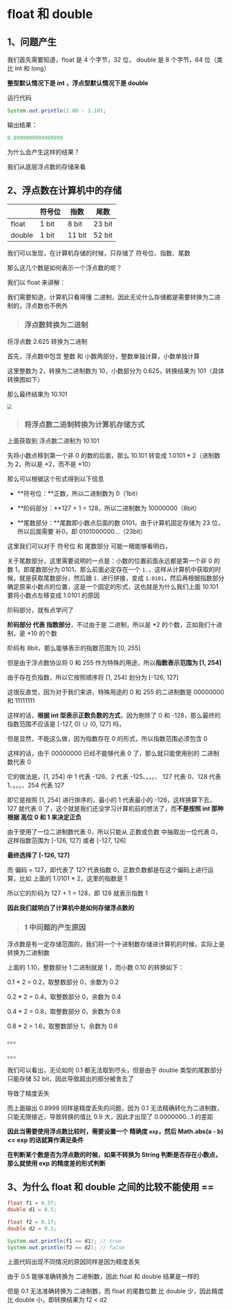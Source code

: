 # float 和 double





## 1、问题产生

我们首先需要知道，float 是 4 个字节，32 位， double 是 8 个字节，64 位（类比 int 和 long）

**整型默认情况下是 int ，浮点型默认情况下是 double**



运行代码

```java
System.out.println(2.00 - 1.10);
```

输出结果：

```java
0.8999999999999999
```



为什么会产生这样的结果？

我们从底层浮点数的存储来看



## 2、浮点数在计算机中的存储  

|        | 符号位 | 指数   | 尾数   |
| ------ | ------ | ------ | ------ |
| float  | 1 bit  | 8 bit  | 23 bit |
| double | 1 bit  | 11 bit | 52 bit |



我们可以发现，在计算机存储的时候，只存储了 符号位、指数、尾数

那么这几个数是如何表示一个浮点数的呢？

我们以 float 来讲解：

我们需要知道，计算机只看得懂 二进制，因此无论什么存储都是需要转换为二进制的，浮点数也不例外



> ### 浮点数转换为二进制

将浮点数 2.625 转换为二进制

首先，浮点数中包含 整数 和 小数两部分，整数单独计算，小数单独计算

这里整数为 2，转换为二进制数为 10，小数部分为 0.625，转换结果为 101（具体转换图如下）

那么最终结果为 10.101

<img src="https://pic2.zhimg.com/80/v2-50a035c4d5d988dc8c955ac378c6643d_720w.jpg" style="zoom:70%;" />





> ### 将浮点数二进制转换为计算机存储方式

上面获取到 浮点数二进制为 10.101

先将小数点移到第一个非 0 的数的后面，那么 10.101 转变成 1.0101 * 2（进制数为 2，所以是 *2，而不是 *10）

那么可以根据这个形式得到以下信息

- **符号位：**正数，所以二进制数为 0（1bit）

- **阶码部分：**127 + 1 = 128，所以二进制数为 10000000（8bit）

- **尾数部分：**尾数即小数点后面的数  0101，由于计算机固定存储为 23 位，所以后面需要 补0，即 0101000000...（23bit）



这里我们可以对于 符号位 和 尾数部分 可能一眼能够看明白，

关于尾数部分，这里需要说明的一点是：小数的位置前面永远都是第一个非 0 的数 1，即尾数部分为 0101，那么前面必定存在一个 `1.`，这样从计算机中获取的时候，就是获取尾数部分，然后跟 `1.` 进行拼接，变成 `1.0101`，然后再根据指数部分确定原来小数点的位置，这是一个固定的形式，这也就是为什么我们上面 10.101 要将小数点左移变成 1.0101 的原因



阶码部分，就有点学问了

**阶码部分 代表 指数部分**，不过由于是 二进制，所以是 *2 的个数，正如我们十进制，是 *10 的个数

阶码有 8bit，那么能够表示的指数范围为 [0, 255]

但是由于浮点数协议将 0 和 255 作为特殊的用途，所以**指数表示范围为 [1, 254]**

由于存在负指数，所以它按照顺序将 [1, 254] 划分为 [-126, 127]

这很反直觉，因为对于我们来讲，特殊用途的 0 和 255 的二进制数是 00000000 和 11111111

这样的话，**根据 int 型表示正数负数的方式**，因为剔除了 0 和 -128，那么最终的指数范围不应该是 [-127, 0) ∪ (0, 127] 吗，

但是显然，不能这么做，因为指数存在 0 的形式，所以指数范围必须包含 0

这样的话，由于 00000000 已经不能够代表 0 了，那么就只能使用别的 二进制数代表 0



它的做法是，[1, 254] 中 1 代表 -126、2 代表 -125、。。。、 127 代表 0、128 代表 1、。。。、254 代表 127

即它是按照 [1, 254] 进行排序的，最小的 1 代表最小的 -126，这样换算下去，127 就代表 0 了，这个就是我们还没学习计算机前的想法了，而**不是按照 int 那种根据 高位 0 和 1 来决定正负**

由于使用了一位二进制数代表 0，所以只能从 正数或负数 中抽取出一位代表 0，这样指数范围为 [-126, 127] 或者 [-127, 126]

**最终选择了 [-126, 127]**

而 偏码 = 127，即代表了 127 代表指数 0，正数负数都是在这个偏码上进行运算，比如 上面的 1.0101 * 2，这里的指数是 1

所以它的阶码为 127 + 1 = 128，即 128 就表示指数 1



**因此我们就明白了计算机中是如何存储浮点数的**



> ### 1 中问题的产生原因

浮点数是有一定存储范围的，我们将一个十进制数存储进计算机的时候，实际上是转换为二进制数

上面的 1.10，整数部分 1 二进制就是 1 ，而小数 0.10 的转换如下：

0.1 * 2 = 0.2，取整数部分 0，余数为 0.2

0.2 * 2 = 0.4，取整数部分 0，余数为 0.4

0.4 * 2 = 0.8，取整数部分 0，余数为 0.8

0.8 * 2 = 1.6，取整数部分 1，余数为 0.6

。。。

。。。

我们可以看出，无论如何 0.1 都无法取到尽头，但是由于 double 类型的尾数部分只能存储 52 bit，因此导致超出的部分被舍去了

导致了精度丢失

而上面输出 0.8999 同样是精度丢失的问题，因为 0.1 无法精确转化为二进制数，只能无限接近，导致转换的值比 0.9 大，因此才出现了 0.0000000...1 的差距



**因此当需要使用浮点数比较时，需要设置一个 精确度 `exp`，然后 Math.abs(a - b) <= exp 的话就算作满足条件**

**在判断某个数是否为浮点数的时候，如果不转换为 String 判断是否存在小数点，那么就使用 exp 的精度差的形式判断**



## 3、为什么 float 和 double 之间的比较不能使用 ==

```java
float f1 = 0.5f;
double d1 = 0.5;

float f2 = 0.1f;
double d2 = 0.1;

System.out.println(f1 == d1); // true
System.out.println(f2 == d2); // false
```

上面代码出现不同情况的原因同样是因为精度丢失

由于 0.5 能够准确转换为 二进制数，因此 float 和 double 结果是一样的

但是 0.1 无法准确转换为 二进制数，而 float 的尾数位数 比 double 少，因此精度比 double 小，即转换结果为 f2 < d2